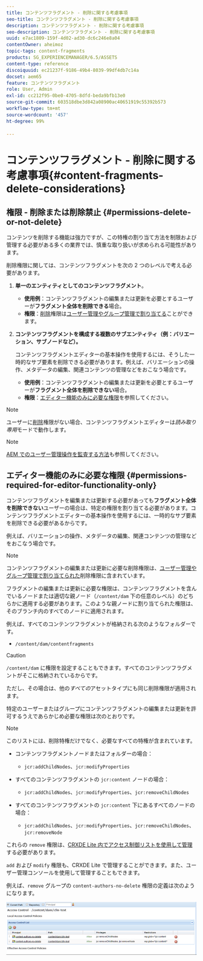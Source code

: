 ```yaml
---
title: コンテンツフラグメント - 削除に関する考慮事項
seo-title: コンテンツフラグメント - 削除に関する考慮事項
description: コンテンツフラグメント - 削除に関する考慮事項
seo-description: コンテンツフラグメント - 削除に関する考慮事項
uuid: e7ac1809-159f-4d02-ad30-dc6c246e8a04
contentOwner: aheimoz
topic-tags: content-fragments
products: SG_EXPERIENCEMANAGER/6.5/ASSETS
content-type: reference
discoiquuid: ec21237f-9186-49b4-8039-99df4db7c14a
docset: aem65
feature: コンテンツフラグメント
role: User, Admin
exl-id: cc212f95-0be0-4705-8dfd-beda9bfb13e0
source-git-commit: 603518dbe3d842a08900ac40651919c55392b573
workflow-type: tm+mt
source-wordcount: '457'
ht-degree: 99%

---
```


# コンテンツフラグメント - 削除に関する考慮事項{#content-fragments-delete-considerations}

## 権限 - 削除または削除禁止 {#permissions-delete-or-not-delete}

コンテンツを削除する機能は強力ですが、この特権の割り当て方法を制限および管理する必要がある多くの業界では、慎重な取り扱いが求められる可能性があります。

削除権限に関しては、コンテンツフラグメントを次の 2 つのレベルで考える必要があります。

1. **単一のエンティティとしてのコンテンツフラグメント**。

   * **使用例**：コンテンツフラグメントの編集または更新を必要とするユーザーが&#x200B;**フラグメント全体を削除できる**&#x200B;場合。
   * **権限**：[削除](/help/sites-administering/security.md#actions)権限は[ユーザー管理やグループ管理で割り当てる](/help/sites-administering/security.md#managing-permissions)ことができます。

1. **コンテンツフラグメントを構成する複数のサブエンティティ（例：バリエーション、サブノードなど）。**

   コンテンツフラグメントエディターの基本操作を使用するには、そうした一時的なサブ要素を削除できる必要があります。例えば、バリエーションの操作、メタデータの編集、関連コンテンツの管理などをおこなう場合です。

   * **使用例**：コンテンツフラグメントの編集または更新を必要とするユーザーが&#x200B;**フラグメント全体を削除できない**&#x200B;場合。
   * **権限**：[エディター機能のみに必要な権限](/help/assets/content-fragments/content-fragments-delete.md#permissions-required-for-editor-functionality-only)を参照してください。

>[!NOTE]
>
>ユーザーに[削除](/help/sites-administering/security.md#actions)権限がない場合、コンテンツフラグメントエディターは&#x200B;*読み取り専用*&#x200B;モードで動作します。

>[!NOTE]
>
>[AEM でのユーザー管理操作を監査する方法](/help/sites-administering/audit-user-management-operations.md)も参照してください。

## エディター機能のみに必要な権限 {#permissions-required-for-editor-functionality-only}

コンテンツフラグメントを編集または更新する必要があっても&#x200B;**フラグメント全体を削除できない**&#x200B;ユーザーの場合は、特定の権限を割り当てる必要があります。コンテンツフラグメントエディターの基本操作を使用するには、一時的なサブ要素を削除できる必要があるからです。

例えば、バリエーションの操作、メタデータの編集、関連コンテンツの管理などをおこなう場合です。

>[!NOTE]
>
>コンテンツフラグメントの編集または更新に必要な削除権限は、[ユーザー管理やグループ管理で割り当てられた](/help/sites-administering/security.md#managing-permissions)削除権限に含まれています。

フラグメントの編集または更新に必要な権限は、コンテンツフラグメントを含んでいるノードまたは適切な親ノード（`/content/dam` 下の任意のレベル）のどちらかに適用する必要があります。このような親ノードに割り当てられた権限は、そのブランチ内のすべてのノードに適用されます。

例えば、すべてのコンテンツフラグメントが格納される次のようなフォルダーです。

* `/content/dam/contentfragments`

>[!CAUTION]
>
>`/content/dam` に権限を設定することもできます。すべてのコンテンツフラグメントがそこに格納されているからです。
>
>ただし、その場合は、他の&#x200B;*すべての*&#x200B;アセットタイプにも同じ削除権限が適用されます。

特定のユーザーまたはグループにコンテンツフラグメントの編集または更新を許可するうえであらかじめ必要な権限は次のとおりです。

>[!NOTE]
>
>このリストには、削除特権だけでなく、必要なすべての特権が含まれています。

* コンテンツフラグメントノードまたはフォルダーの場合：

   * `jcr:addChildNodes`、`jcr:modifyProperties`

* すべてのコンテンツフラグメントの `jcr:content` ノードの場合：

   * `jcr:addChildNodes`、`jcr:modifyProperties`、`jcr:removeChildNodes`

* すべてのコンテンツフラグメントの `jcr:content` 下にあるすべてのノードの場合：

   * `jcr:addChildNodes`、`jcr:modifyProperties`、`jcr:removeChildNodes`、`jcr:removeNode`

これらの `remove` 権限は、[CRXDE Lite 内でアクセス制御リストを使用して管理](/help/sites-administering/user-group-ac-admin.md#access-right-management)する必要があります。

`add` および `modify` 権限も、CRXDE Lite で管理することができます。また、ユーザー管理コンソールを使用して管理することもできます。

例えば、`remove` グループの `content-authors-no-delete` 権限の定義は次のようになります。

![cf-delete-03](assets/cf-delete-03.png)
